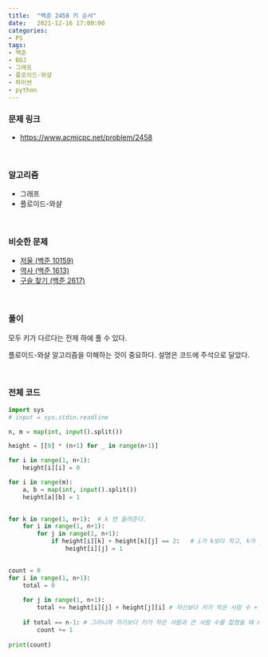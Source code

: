 ```yaml
---
title:  "백준 2458 키 순서"
date:   2021-12-16 17:00:00
categories:
- PS
tags:
- 백준
- BOJ
- 그래프
- 플로이드-와샬
- 파이썬
- python
---
```


### 문제 링크
* <https://www.acmicpc.net/problem/2458>

<br/>

### 알고리즘
* 그래프
* 플로이드-와샬

<br/>

### 비슷한 문제
* [저울 (백준 10159)](https://www.acmicpc.net/problem/10159)
* [역사 (백준 1613)](https://www.acmicpc.net/problem/1613)
* [구슬 찾기 (백준 2617)](https://www.acmicpc.net/problem/2617)

<br/>

### 풀이
모두 키가 다르다는 전제 하에 풀 수 있다.

플로이드-와샬 알고리즘을 이해하는 것이 중요하다. 설명은 코드에 주석으로 달았다.


<br/>

### 전체 코드
```python
import sys
# input = sys.stdin.readline

n, m = map(int, input().split())

height = [[0] * (n+1) for _ in range(n+1)]

for i in range(1, n+1):
    height[i][i] = 0

for i in range(m):
    a, b = map(int, input().split())
    height[a][b] = 1
    

for k in range(1, n+1):  # k 번 돌려준다.
    for i in range(1, n+1):
        for j in range(1, n+1):
            if height[i][k] + height[k][j] == 2:   # i가 k보다 작고, k가 j보다 작으면 당연히 i는 j보다 작다는 사실을 알 수 있다.
                height[i][j] = 1
                

count = 0
for i in range(1, n+1):
    total = 0
    
    for j in range(1, n+1):
        total += height[i][j] + height[j][i] # 자신보다 키가 작은 사람 수 + 자신보다 키가 큰 사람 수.
        
    if total == n-1: # 그러니까 자기보다 키가 작은 사람과 큰 사람 수를 합쳤을 때 n-1명이면 당연히 자기의 키 순서를 알 수 있다.
        count += 1
        
print(count)
```
